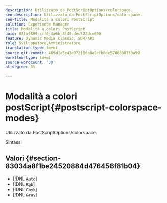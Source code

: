 ```yaml
---
description: Utilizzato da PostScriptOptions/colorspace.
seo-description: Utilizzato da PostScriptOptions/colorspace.
seo-title: Modalità a colori PostScript
solution: Experience Manager
title: Modalità a colori PostScript
uuid: 88fb9809-cff6-4a6b-8f45-dec528dce600
feature: Dynamic Media Classic, SDK/API
role: Sviluppatore,Amministratore
translation-type: tm+mt
source-git-commit: 469d1a5c43a972116a8a2efb0de5708800130a99
workflow-type: tm+mt
source-wordcount: '30'
ht-degree: 3%

---
```



# Modalità a colori postScript{#postscript-colorspace-modes}

Utilizzato da PostScriptOptions/colorspace.

Sintassi

## Valori {#section-83034a8f1be24520884d476456f81b04}

* [!DNL `Auto`]
* [!DNL `Rgb`]
* [!DNL `Cmyk`]
* [!DNL `Gray`]

